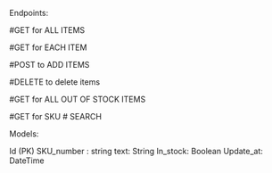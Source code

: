 Endpoints:

#GET for ALL ITEMS

#GET for EACH ITEM

#POST to ADD ITEMS

#DELETE to delete items

#GET for ALL OUT OF STOCK ITEMS

#GET for SKU # SEARCH

Models:

Id (PK)
SKU_number : string
text: String
In_stock: Boolean
Update_at: DateTime
